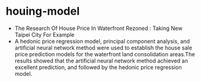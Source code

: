 # houing-model
- The Research Of House Price In Waterfront Rezoned : Taking New Taipei City For Example
- A hedonic price regression model, principal component analysis, and artificial neural network method were used to establish the house sale price prediction models for the waterfront land consolidation areas.The results showed that the artificial neural network method achieved an excellent prediction, and followed by the hedonic price regression model.  
